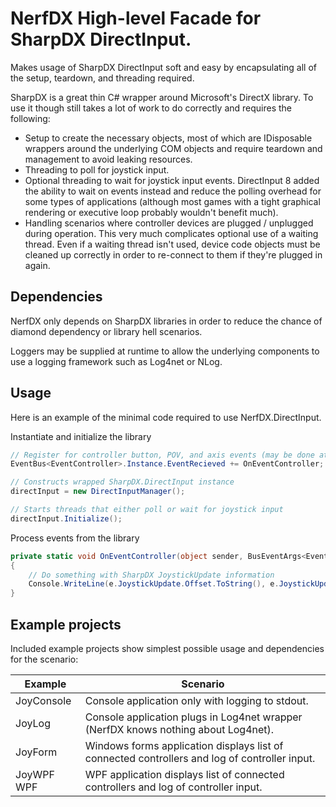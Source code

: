 # NerfDX High-level Facade for SharpDX DirectInput. 

Makes usage of SharpDX DirectInput soft and easy by encapsulating all of the setup, teardown, and threading required. 

SharpDX is a great thin C# wrapper around Microsoft's DirectX library. To use it though still takes a lot of work to do correctly and requires the following:

* Setup to create the necessary objects, most of which are IDisposable wrappers around the underlying COM objects and require teardown and management to avoid leaking resources.
* Threading to poll for joystick input.
* Optional threading to wait for joystick input events. DirectInput 8 added the ability to wait on events instead and reduce the polling overhead for some types of applications (although most games with a tight graphical rendering or executive loop probably wouldn't benefit much).
* Handling scenarios where controller devices are plugged / unplugged during operation. This very much complicates optional use of a waiting thread. Even if a waiting thread isn't used, device code objects must be cleaned up correctly in order to re-connect to them if they're plugged in again.

## Dependencies

NerfDX only depends on SharpDX libraries in order to reduce the chance of diamond dependency or library hell scenarios. 

Loggers may be supplied at runtime to allow the underlying components to use a logging framework such as Log4net or NLog.

## Usage

Here is an example of the minimal code required to use NerfDX.DirectInput.

Instantiate and initialize the library
```c#
// Register for controller button, POV, and axis events (may be done at any time)
EventBus<EventController>.Instance.EventRecieved += OnEventController;

// Constructs wrapped SharpDX.DirectInput instance 
directInput = new DirectInputManager();

// Starts threads that either poll or wait for joystick input 
directInput.Initialize();
```

Process events from the library
```c#
private static void OnEventController(object sender, BusEventArgs<EventController> e)
{
    // Do something with SharpDX JoystickUpdate information
    Console.WriteLine(e.JoystickUpdate.Offset.ToString(), e.JoystickUpdate.Value);
}
```

## Example projects

Included example projects show simplest possible usage and dependencies for the scenario:

Example      | Scenario
------------ | -------------
JoyConsole   | Console application only with logging to stdout.
JoyLog       | Console application plugs in Log4net wrapper (NerfDX knows nothing about Log4net).
JoyForm      | Windows forms application displays list of connected controllers and log of controller input.
JoyWPF WPF   | WPF application displays list of connected controllers and log of controller input.

